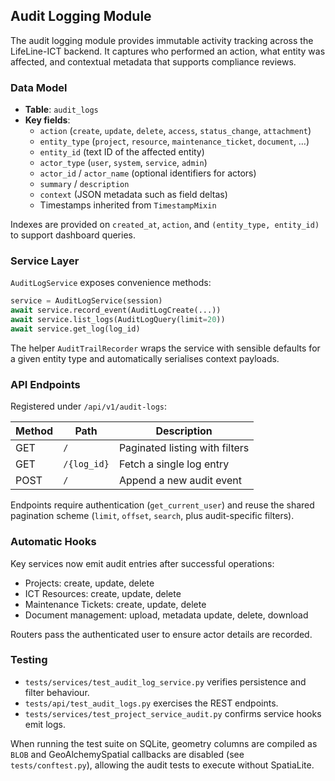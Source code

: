 ## Audit Logging Module

The audit logging module provides immutable activity tracking across the
LifeLine-ICT backend. It captures who performed an action, what entity was
affected, and contextual metadata that supports compliance reviews.

### Data Model

- **Table**: `audit_logs`
- **Key fields**:
  - `action` (`create`, `update`, `delete`, `access`, `status_change`, `attachment`)
  - `entity_type` (`project`, `resource`, `maintenance_ticket`, `document`, …)
  - `entity_id` (text ID of the affected entity)
  - `actor_type` (`user`, `system`, `service`, `admin`)
  - `actor_id` / `actor_name` (optional identifiers for actors)
  - `summary` / `description`
  - `context` (JSON metadata such as field deltas)
  - Timestamps inherited from `TimestampMixin`

Indexes are provided on `created_at`, `action`, and `(entity_type, entity_id)`
to support dashboard queries.

### Service Layer

`AuditLogService` exposes convenience methods:

```python
service = AuditLogService(session)
await service.record_event(AuditLogCreate(...))
await service.list_logs(AuditLogQuery(limit=20))
await service.get_log(log_id)
```

The helper `AuditTrailRecorder` wraps the service with sensible defaults for a
given entity type and automatically serialises context payloads.

### API Endpoints

Registered under `/api/v1/audit-logs`:

| Method | Path                 | Description                     |
|--------|---------------------|---------------------------------|
| GET    | `/`                 | Paginated listing with filters  |
| GET    | `/{log_id}`         | Fetch a single log entry        |
| POST   | `/`                 | Append a new audit event        |

Endpoints require authentication (`get_current_user`) and reuse the shared
pagination scheme (`limit`, `offset`, `search`, plus audit-specific filters).

### Automatic Hooks

Key services now emit audit entries after successful operations:

- Projects: create, update, delete
- ICT Resources: create, update, delete
- Maintenance Tickets: create, update, delete
- Document management: upload, metadata update, delete, download

Routers pass the authenticated user to ensure actor details are recorded.

### Testing

- `tests/services/test_audit_log_service.py` verifies persistence and filter
  behaviour.
- `tests/api/test_audit_logs.py` exercises the REST endpoints.
- `tests/services/test_project_service_audit.py` confirms service hooks emit logs.

When running the test suite on SQLite, geometry columns are compiled as `BLOB`
and GeoAlchemySpatial callbacks are disabled (see `tests/conftest.py`), allowing
the audit tests to execute without SpatiaLite.
